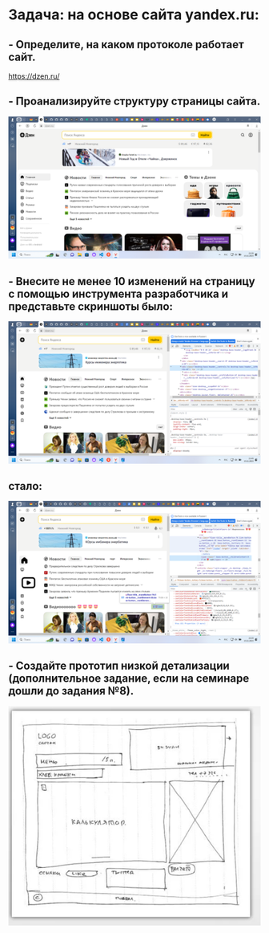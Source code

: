# Задача: на основе сайта yandex.ru:
## - Определите, на каком протоколе работает сайт.

https://dzen.ru/


## - Проанализируйте структуру страницы сайта.

![](Снимок_оригинал.png)

## - Внесите не менее 10 изменений на страницу с помощью инструмента разработчика и представьте скриншоты было:
![](Снимок_до.png)
## стало:
![](Снимок_после.png)

## - Создайте прототип низкой детализации (дополнительное задание, если на семинаре дошли до задания №8).
![](прототип.png)